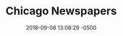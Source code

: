 ---
# placeholder until more newspapers are added
date:   2018-09-08 13:08:29 -0500
layout: content
sidebartype: fixed
title: Chicago Newspapers
categories: subjects
shortname: Newspapers
sidebarname: Newspapers
cardpic:
  pic: ''
  pich: 230px
  size: 110%
  pos: 50% 50%
textshort: ''
textlong: ''
link: examiner
type: category
sidebarflag: x
thumbs:
  - url: '2196'
    coll: CPB01
    text: "<em>The Philanderer</em>, Chicago Little Theatre, 1914"
    size: 170%
    align: 25% 22%
    alt: Black and white drawing of a peacock on a branch in front of an orange circle
  - url: '4833'
    coll: ChicagoParks
    text: Dancers at Madden Park, 1954
    size: 140%
    align: center
    alt: Young women in white leotards and skirts pose with their arms extended and
      knees bent
  - url: '42'
    coll: wha
    text: Wanted poster, &ldquo;$100,000 Reward! The Murderer of our late beloved
      President, Abraham Lincoln,&rdquo; 1865
    size: 105%
    align: 50% 20%
    alt: Poster
  - url: '4066'
    coll: mpu
    text: Crown Fountain preview, 2004
    size: 370%
    align: 50% 50%
    alt: Three boys play in water in front of a lighted brick wall---
---